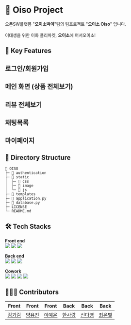 # 🥒 Oiso Project
오픈SW플랫폼 "**오이소박이**"팀의 팀프로젝트 "**오이소 Oiso**" 입니다. <br><br>
이대생을 위한 이화 플리마켓, **오이소**에 어서오이소!


## 👾 Key Features

로그인/회원가입
-

메인 화면 (상품 전체보기)
-

리뷰 전체보기
-

채팅목록
-

마이페이지
-

## 📂 Directory Structure

```
📂 OISO
├─ 📂 authentication
├─ 📂 static
│  ├─ 📂 css
│  ├─ 📂 image
│  └─ 📂 js
├─ 📂 templates
├─ 🐍 application.py
├─ 🐍 database.py
├─ LICENSE
└─ README.md
```


## 🛠️ Tech Stacks

<b>Front end</b><br>
<img src="https://img.shields.io/badge/HTML5-E34F26?style=flat-square&logo=HTML5&logoColor=white">
<img src="https://img.shields.io/badge/CSS3-1572B6?style=flat-square&logo=CSS3&logoColor=white">
<img src="https://img.shields.io/badge/Javascript-F7DF1E?style=flat-square&logo=Javascript&logoColor=white">

<b>Back end</b><br>
<img src="https://img.shields.io/badge/Python-3776AB?style=flat-square&logo=Python&logoColor=white">
<img src="https://img.shields.io/badge/Firebase-FFCA28?style=flat-square&logo=Firebase&logoColor=white">
<img src="https://img.shields.io/badge/Flask-000000?style=flat-square&logo=Flask&logoColor=white">

<b>Cowork</b><br>
<img src="https://img.shields.io/badge/Notion-000000?style=flat-square&logo=Notion&logoColor=white">
<img src="https://img.shields.io/badge/Figma-F24E1E?style=flat-square&logo=Figma&logoColor=white">
<img src="https://img.shields.io/badge/Github-181717?style=flat-square&logo=Github&logoColor=white">
<img src="https://img.shields.io/badge/Git-F05032?style=flat-square&logo=Git&logoColor=white">


## 👩🏻‍💻 Contributors

|Front|Front|Front|Back|Back|Back|
|-|-|-|-|-|-|
|[김기림](https://github.com/gilmeee)|[양유진](https://github.com/eugene03850)|[이예은](https://github.com/ye-eunlee)|[한사랑](https://github.com/Sarang-Han)|[신다영](https://github.com/dayoungs)|[최은별](https://github.com/dmsquf03)|

